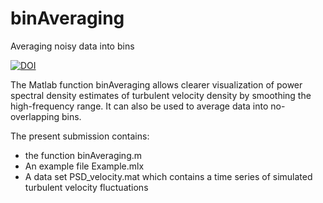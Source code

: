 # binAveraging
Averaging noisy data into bins


[![DOI](https://zenodo.org/badge/262429605.svg)](https://zenodo.org/badge/latestdoi/262429605)



The Matlab function binAveraging allows clearer visualization of power spectral density estimates of turbulent velocity density by smoothing the high-frequency range. It can also be used to average data into no-overlapping bins.

The present submission contains:

- the function binAveraging.m
- An example file Example.mlx
- A data set PSD_velocity.mat which contains a time series of simulated turbulent velocity fluctuations


